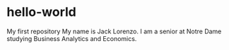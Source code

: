 # hello-world
My first repository
My name is Jack Lorenzo. I am a senior at Notre Dame studying Business Analytics and Economics.
